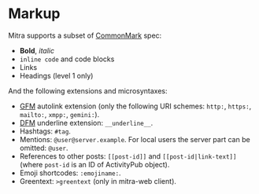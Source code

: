 # Markup

Mitra supports a subset of [CommonMark](http://commonmark.org/) spec:

- **Bold**, *italic*
- `inline code` and code blocks
- Links
- Headings (level 1 only)

And the following extensions and microsyntaxes:

- [GFM](https://github.github.com/gfm/) autolink extension (only the following URI schemes: `http:`, `https:`, `mailto:`, `xmpp:`, `gemini:`).
- [DFM](https://support.discord.com/hc/en-us/articles/210298617-Markdown-Text-101-Chat-Formatting-Bold-Italic-Underline) underline extension: `__underline__`.
- Hashtags: `#tag`.
- Mentions: `@user@server.example`. For local users the server part can be omitted: `@user`.
- References to other posts: `[[post-id]]` and `[[post-id|link-text]]` (where `post-id` is an ID of ActivityPub object).
- Emoji shortcodes: `:emojiname:`.
- Greentext: `>greentext` (only in mitra-web client).
